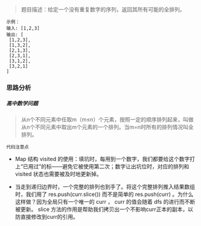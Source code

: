 > 题目描述：给定一个没有重复数字的序列，返回其所有可能的全排列。

```
示例：   
输入: [1,2,3]
输出: [
 [1,2,3],
 [1,3,2],
 [2,1,3],
 [2,3,1],
 [3,1,2],
 [3,2,1]
]
```
### 思路分析

 ##### 高中数学问题

> 从n个不同元素中任取m（m≤n）个元素，按照一定的顺序排列起来，叫做从n个不同元素中取出m个元素的一个排列。当m=n时所有的排列情况叫全排列。

`代码注意点`
- Map 结构 visited  的使用：填坑时，每用到一个数字，我们都要给这个数字打上“已用过”的标——避免它被使用第二次；数字让出坑位时，对应的排列和 visited  状态也需要被及时地更新掉。

- 当走到递归边界时，一个完整的排列也到手了。将这个完整排列推入结果数组时，我们用了 res.push(curr.slice()) 而不是简单的 res.push(curr) 。为什么这样做？因为全局只有一个唯一的 curr ， curr 的值会随着 dfs 的进行而不断被更新。 slice 方法的作用是帮助我们拷贝出一个不影响curr正本的副本，以防直接修改到curr的引用。